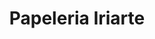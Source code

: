 ---
title: "Papeleria Iriarte"
url: /ciudad-autonoma-de-buenos-aires/papeleria-iriarte/
shop: comodidad
---